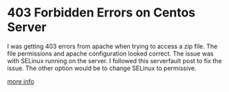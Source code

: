 # 403 Forbidden Errors on Centos Server

I was getting 403 errors from apache when trying to access a zip file. The file permissions and apache configuration looked correct. The issue was with SELinux running on the server. I followed this serverfault post to fix the issue. The other option would be to change SELinux to permissive.

[more info](http://serverfault.com/questions/650402/403-forbidden-errors-on-redhat-server)
